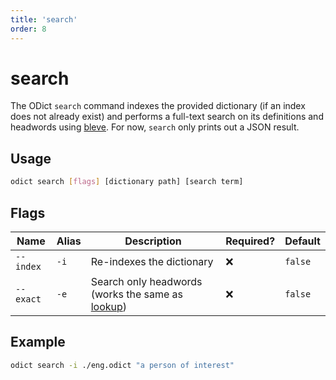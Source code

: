 ```yaml
---
title: 'search'
order: 8
---
```


# search

The ODict `search` command indexes the provided dictionary (if an index does not already exist) and performs a full-text search on its definitions and headwords using [bleve](https://github.com/blevesearch/bleve). For now, `search` only prints out a JSON result.

## Usage

```bash
odict search [flags] [dictionary path] [search term]
```

## Flags

| Name      | Alias | Description                                                  | Required? | Default |
| --------- | ----- | ------------------------------------------------------------ | --------- | ------- |
| `--index` | `-i`  | Re-indexes the dictionary                                    | ❌         | `false` |
| `--exact` | `-e`  | Search only headwords (works the same as [lookup](./lookup)) | ❌         | `false` |

## Example

```bash
odict search -i ./eng.odict "a person of interest"
```